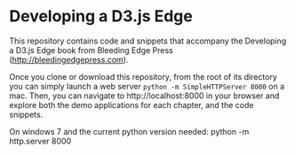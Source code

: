 Developing a D3.js Edge
=======================

This repository contains code and snippets that accompany the Developing a 
D3.js Edge book from Bleeding Edge Press (http://bleedingedgepress.com).

Once you clone or download this repository, from the root of its directory you can
simply launch a web server `python -m SimpleHTTPServer 8000` on a mac. Then, you can 
navigate to http://localhost:8000 in your browser and explore both the demo applications
for each chapter, and the code snippets. 

On windows 7 and the current python version needed: python -m http.server 8000


